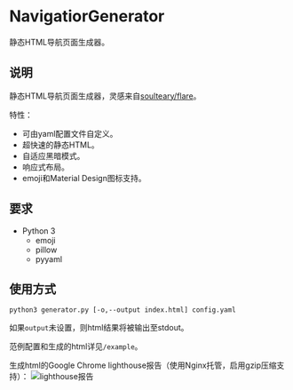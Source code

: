 # NavigatiorGenerator

静态HTML导航页面生成器。

## 说明

静态HTML导航页面生成器，灵感来自[soulteary/flare](https://github.com/soulteary/docker-flare)。

特性：

- 可由yaml配置文件自定义。
- 超快速的静态HTML。
- 自适应黑暗模式。
- 响应式布局。
- emoji和Material Design图标支持。

## 要求

- Python 3
  - emoji
  - pillow
  - pyyaml

## 使用方式

`python3 generator.py [-o,--output index.html] config.yaml`

如果`output`未设置，则html结果将被输出至stdout。

范例配置和生成的html详见`/example`。

生成html的Google Chrome lighthouse报告（使用Nginx托管，启用gzip压缩支持）：
![lighthouse报告](example/lighthouse.png)
